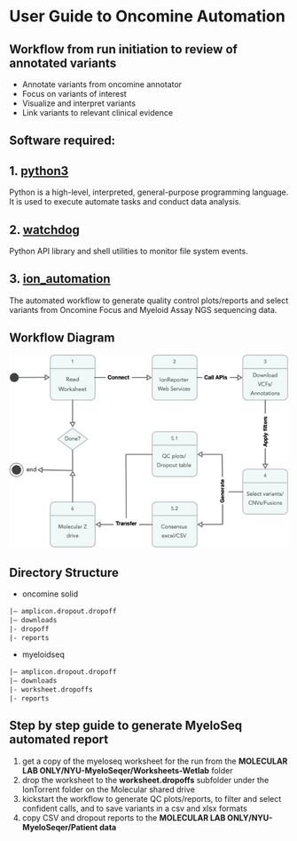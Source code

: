 # User Guide to Oncomine Automation
## Workflow from run initiation to review of annotated variants
* Annotate variants from oncomine annotator
* Focus on variants of interest
* Visualize and interpret variants
* Link variants to relevant clinical evidence

## Software required:
## 1. [python3](https://www.python.org/download/releases/3.0/)
Python is a high-level, interpreted, general-purpose programming language. It is used to execute automate tasks and conduct data analysis.
## 2. [watchdog](https://pypi.org/project/watchdog/)
Python API library and shell utilities to monitor file system events.
## 3.  [ion_automation](https://github.com/khzhu/ion_automation)
The automated workflow to generate quality control plots/reports and select variants from Oncomine Focus and Myeloid Assay NGS sequencing data.

## Workflow Diagram
![This is a flowchart](https://github.com/khzhu/ion_automation/blob/main/docs/oncomine-workflow.png)

## Directory Structure

- oncomine solid
```
|— amplicon.dropout.dropoff 
|— downloads
|- dropoff
|- reports
```

- myeloidseq
```
|— amplicon.dropout.dropoff 
|— downloads
|- worksheet.dropoffs
|- reports
```

## Step by step guide to generate MyeloSeq automated report

1. get a copy of the myeloseq worksheet for the run from the **MOLECULAR LAB ONLY/NYU-MyeloSeqer/Worksheets-Wetlab** folder
2. drop the worksheet to the **worksheet.dropoffs** subfolder under the IonTorrent folder on the Molecular shared drive
3. kickstart the workflow to generate QC plots/reports, to filter and select confident calls, and to save variants in a csv and xlsx formats
4. copy CSV and dropout reports to the **MOLECULAR LAB ONLY/NYU-MyeloSeqer/Patient data**
